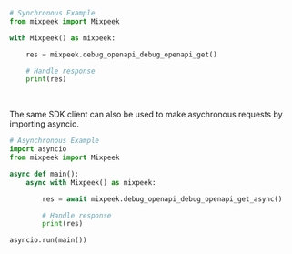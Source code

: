 <!-- Start SDK Example Usage [usage] -->
```python
# Synchronous Example
from mixpeek import Mixpeek

with Mixpeek() as mixpeek:

    res = mixpeek.debug_openapi_debug_openapi_get()

    # Handle response
    print(res)
```

</br>

The same SDK client can also be used to make asychronous requests by importing asyncio.
```python
# Asynchronous Example
import asyncio
from mixpeek import Mixpeek

async def main():
    async with Mixpeek() as mixpeek:

        res = await mixpeek.debug_openapi_debug_openapi_get_async()

        # Handle response
        print(res)

asyncio.run(main())
```
<!-- End SDK Example Usage [usage] -->